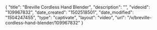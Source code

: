 {
    "title": "Breville Cordless Hand Blender",
    "description": "",
    "videoid": "109967832",
    "date_created": "1502518501",
    "date_modified": "1504247455",
    "type": "captivate",
    "layout": "video",
    "url": "\/v\/breville-cordless-hand-blender\/109967832"
}